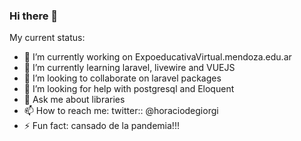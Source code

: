 ### Hi there 👋

<!--
**horaciod/horaciod** is a ✨ _special_ ✨ repository because its `README.md` (this file) appears on your GitHub profile.
-->
My current status: 

- 🔭 I’m currently working on ExpoeducativaVirtual.mendoza.edu.ar
- 🌱 I’m currently learning laravel, livewire and VUEJS
- 👯 I’m looking to collaborate on laravel packages
- 🤔 I’m looking for help with postgresql and Eloquent
- 💬 Ask me about libraries 
- 📫 How to reach me: twitter::  @horaciodegiorgi
- ⚡ Fun fact: cansado de la pandemia!!!

